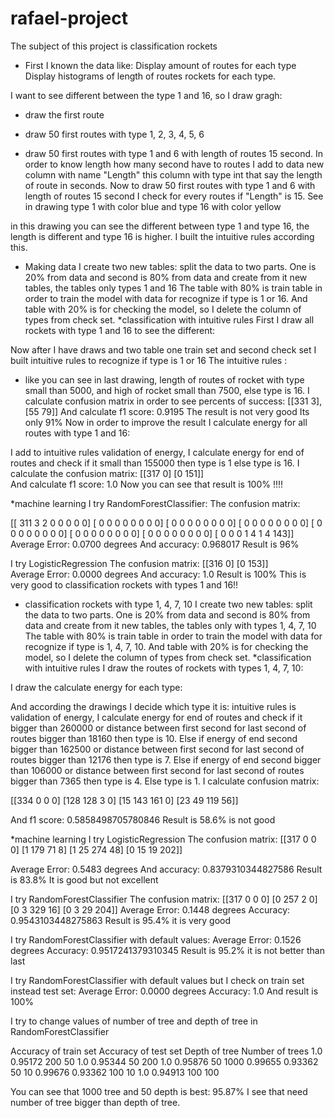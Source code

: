 # rafael-project

The subject of this project is classification rockets

* First I known the data like:
Display amount of routes for each type
Display histograms of length of routes rockets for each type.
	
I want to see different between the type 1 and 16, so I draw gragh:
- draw the first route
  
- draw 50 first routes with type 1, 2, 3, 4, 5, 6
 
- draw 50 first routes with type 1 and 6 with length of routes 15 second. In order to know length how many second have to routes I add to data new column with name "Length" this column with type int that say the length of route in seconds. Now to draw 50 first routes with type 1 and 6 with length of routes 15 second I check for every routes if "Length" is 15.
See in drawing type 1 with color blue and type 16 with color yellow
 
in this drawing you can see the different between type 1 and type 16, the length is different and type 16 is higher. I built the intuitive rules according this.
* Making data
I create two new tables: split the data to two parts. One is 20% from data and second is 80% from data and create from it new tables, the tables only types 1 and 16
The table with 80% is train table in order to train the model with data for recognize if type is 1 or 16. And table with 20% is for checking the model, so I delete the column of types from check set.
*classification with intuitive rules
First I draw all rockets with type 1 and 16 to see the different:

Now after I have draws and two table one train set and second check set I built intuitive rules to recognize if type is 1 or 16
The intuitive rules :
- like you can see in last drawing, length of routes of rocket with type small than 5000, and high of rocket small than 7500, else type is 16.
I calculate confusion matrix in order to see percents of success:
[[331   3], 
 [55   79]]
 And calculate f1 score:
0.9195
The result is not very good Its only 91%
Now in order to improve the result I calculate energy for all routes with type 1 and 16:
 
I add to intuitive rules validation of energy, I calculate energy for end of routes and check if it small than 155000 then type is 1 else type is 16.
I calculate the confusion matrix:
[[317     0]
 [0     151]]  
And calculate f1 score:
1.0
Now you can see that result is 100% !!!!

*machine learning
I try RandomForestClassifier:
The confusion matrix:


[[ 311  3   2   0   0   0   0   0]
 [  0   0   0   0   0   0   0   0]
 [  0   0   0   0   0   0   0   0]
 [  0   0   0   0   0   0   0   0]
 [  0   0   0   0   0   0   0   0]
 [  0   0   0   0   0   0   0   0]
 [  0   0   0   0   0   0   0   0]
 [  0   0   0   1   4   1   4 143]]
Average Error: 0.0700 degrees
And accuracy: 0.968017
Result is 96%

I try LogisticRegression
The confusion matrix:
[[316     0]
 [0     153]]  
Average Error: 0.0000 degrees
And accuracy: 1.0
Result is 100%
This is very good to classification rockets with types 1 and 16!!
* classification rockets with type 1, 4, 7, 10
I create two new tables: split the data to two parts. One is 20% from data and second is 80% from data and create from it new tables, the tables only with types 1, 4, 7, 10
The table with 80% is train table in order to train the model with data for recognize if type is 1, 4, 7, 10. And table with 20% is for checking the model, so I delete the column of types from check set.
*classification with intuitive rules
I draw the routes of rockets with types 1, 4, 7, 10:
 
I draw the calculate energy for each type:
 

And according the drawings I decide which type it is:
intuitive rules is validation of energy, I calculate energy for end of routes and check if it bigger than 260000 or distance between first second for last second of routes bigger than 18160 then type is 10.
Else if energy of end second bigger than 162500 or distance between first second for last second of routes bigger than 12176 then type is 7.
Else if energy of end second bigger than 106000 or distance between first second for last second of routes bigger than 7365 then type is 4.
Else type is 1.
I calculate confusion matrix:

[[334   0      0     0]
 [128   128    3     0]
 [15    143   161    0]
 [23    49    119   56]]

And f1 score: 0.5858498705780846
Result is 58.6% is not good

*machine learning
I try LogisticRegression
The confusion matrix:
[[317  0     0    0]
 [1  179    71    8]
 [1   25   274   48]
 [0   15    19  202]] 

Average Error: 0.5483 degrees
And accuracy: 0.8379310344827586
Result is 83.8%
It is good but not excellent

I try RandomForestClassifier
The confusion matrix:
[[317   0    0    0]
 [0   257    2    0]
 [0     3   329  16]
 [0     3    29  204]] 
Average Error: 0.1448 degrees
Accuracy: 0.9543103448275863
Result is 95.4% it is very good

I try RandomForestClassifier with default values:
Average Error: 0.1526 degrees
Accuracy: 0.9517241379310345
Result is 95.2% it is not better than last

I try RandomForestClassifier with default values but I check on train set instead test set:
Average Error: 0.0000 degrees
Accuracy: 1.0
And result is 100%

I try to change values of number of tree and depth of tree in RandomForestClassifier

Accuracy of train set      	Accuracy of test set          Depth of tree        	Number of trees
1.0             	        0.95172	                      200                 	50
1.0	                        0.95344	                      50                  	200
1.0	                        0.95876	                      50	                1000
0.99655                   	0.93362	                      50                  	10
0.99676                   	0.93362                       100                 	10
1.0	                        0.94913                       100                 	100

You can see that 1000 tree and 50 depth is best: 95.87%
I see that need number of tree bigger than depth of tree.
